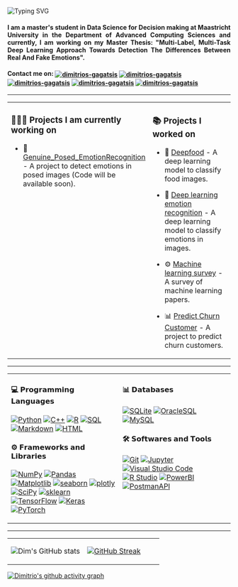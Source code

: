 ![Typing SVG](https://readme-typing-svg.demolab.com/?lines=Welcome+to+my+nerdy+brain+cell!;My+name+is+Dimitrios!;You+can+call+me+dim+^_^;)

<h4 align="justify"> I am a master's student in Data Science for Decision making at Maastricht University in the Department of Advanced Computing Sciences and currently, I am working on my Master Thesis: "Multi-Label, Multi-Task Deep Learning Approach Towards Detection The Differences Between Real And Fake Emotions". </h4>

<!-- Before starting my master’s at Maastricht University, I studied at the University of Ioannina in the Mathematics Department. I discovered my passion for Computer Science after choosing this specialization and studying relevant courses. Courses like Natural Language Processing, Introduction to Programming and Graph Theory made me more curious to discover more deeply this field. After finishing my bachelor, I started a distance learning program at the University of Athens about Data Analytics. During this program, I gained skills about Data Analysis and Data Structures. All the above-mentioned reasons drove me to start a master in Data Science. During my masters I followed several core courses and elective courses such as Data Mining, Machine Learning and Model identification while several projects give me the opportunity to improve my problem understanding, solving and presentation skills.</h5> -->


#### Contact me on: <a href="https://www.linkedin.com/in/dimitriosgagatsis/" target="blank"><img align="center" src="https://img.shields.io/badge/LinkedIn-blue?style=flat&logo=linkedin&labelColor=a" alt="dimitrios-gagatsis" /></a> <a href="https://medium.com/@gagatsis94" target="blank"><img align="center" src="https://img.shields.io/badge/Medium-black?style=flat&logo=medium&labelColor=black" alt="dimitrios-gagatsis" /></a> <a href="https://www.instagram.com/dim__gag/" target="blank"><img align="center" src="https://img.shields.io/badge/Instagram-purple?style=flat&logo=instagram&labelColor=a" alt="dimitrios-gagatsis" /></a> <a href="https://orcid.org/0000-0001-9302-3153" target="blank"><img align="center" src="https://img.shields.io/badge/orcid-blac?style=flat&logo=orcid&labelColor=gray" alt="dimitrios-gagatsis" /></a> <a href="mailto:gagatsis94@gmail.com" target="blank"><img align="center" src="https://img.shields.io/badge/%40-mail-blue" alt="dimitrios-gagatsis" /></a>

---------------------------------------------------------------------------------------------------------------------------------------------------------------------------------


<table><tr><td valign="top" width="50%">

### 👨🏻‍💻 Projects I am currently working on

* 🧠 [Genuine_Posed_EmotionRecognition](github.com/dimgag/Genuine_Pose...) - A project to detect emotions in posed images (Code will be available soon).


</td><td valign="top" width="50%">

### 📚 Projects I worked on
* 🍔 [Deepfood](github.com/dimgag/deepfood) - A deep learning model to classify food images.

* 🔮 [Deep learning emotion recognition](github.com/dimgag/Deep_Learning_Emotion_Recognition) - A deep learning model to classify emotions in images.

* ⚙️ [Machine learning survey](https://github.com/eugeneyan/ml-surveys) - A survey of machine learning papers.

* 📊 [Predict Churn Customer](github.com/dimgag/DM_Predict_Churn_Customer) - A project to predict churn customers.

</td></tr></table>

---------------------------------------------------------------------------------------------------------------------------------------------------------------------------------
<table><tr><td valign="top" width="50%">

#### 💻 𝗣𝗿𝗼𝗴𝗿𝗮𝗺𝗺𝗶𝗻𝗴 𝗟𝗮𝗻𝗴𝘂𝗮𝗴𝗲𝘀
  <a href="#"><img alt="Python" src="https://img.shields.io/badge/Python-00498D.svg?logo=python&logoColor=white"></a>
  <a href="#"><img alt="C++" src="https://img.shields.io/badge/-C++-blue?logo=c%?logo=python&logoColor=white"></a>
  <a href="#"><img alt="R" src="https://custom-icon-badges.herokuapp.com/badge/R-00172D.svg?logo=R&logoColor=white"></a>
  <a href="#"><img alt="SQL" src="https://custom-icon-badges.herokuapp.com/badge/SQL-02386E.svg?logo=database&logoColor=white"></a>
  <a href="#"><img alt="Markdown" src="https://img.shields.io/badge/Markdown-000000.svg?logo=markdown&logoColor=white"></a>
  <a href="#"><img alt="HTML" src="https://custom-icon-badges.herokuapp.com/badge/HTML-0052A2.svg?logo=HTML&logoColor=white"></a>
  
  
#### ⚙️ 𝗙𝗿𝗮𝗺𝗲𝘄𝗼𝗿𝗸𝘀 𝗮𝗻𝗱 𝗟𝗶𝗯𝗿𝗮𝗿𝗶𝗲𝘀
  <a href="#"><img alt="NumPy" src="https://img.shields.io/badge/Numpy-225366.svg?logo=numpy&logoColor=white"></a>
  <a href="#"><img alt="Pandas" src="https://img.shields.io/badge/Pandas-2A677F.svg?logo=pandas&logoColor=white"></a>
  <a href="#"><img alt="Matplotlib" src="https://img.shields.io/badge/Matplotlib-337C99.svg?logo=matplotlib-python&logoColor=white"></a>
  <a href="#"><img alt="seaborn" src="https://img.shields.io/badge/seaborn-3B91B2.svg?logo=pandas&logoColor=white"></a>
  <a href="#"><img alt="plotly" src="https://img.shields.io/badge/plotly-44A6CC.svg?logo=plotly-python&logoColor=white"></a>
  <a href="#"><img alt="SciPy" src="https://img.shields.io/badge/SciPy-4CBBE5.svg?logo=scipy&logoColor=white"></a>
  <a href="#"><img alt="sklearn" src="https://img.shields.io/badge/sklearn-55d0ff.svg?logo=scikitlearn&logoColor=white"></a>
  <a href="#"><img alt="TensorFlow" src="https://img.shields.io/badge/TensorFlow-AAE7FF.svg?logo=TensorFlow&logoColor=white"></a>
  <a href="#"><img alt="Keras" src="https://img.shields.io/badge/Keras-DDF5FF.svg?logo=Keras&logoColor=white"></a>
  <a href="#"><img alt="PyTorch" src="https://img.shields.io/badge/PyTorch-DDF5FF.svg?logo=Pytorch&logoColor=white"></a>

</td><td valign="top" width="50%">

#### 📊 𝗗𝗮𝘁𝗮𝗯𝗮𝘀𝗲𝘀

  <a href="#"><img alt="SQLite" src ="https://img.shields.io/badge/SQLite-99E2FF.svg?logo=sqlite&logoColor=white"></a>
  <a href="#"><img alt="OracleSQL" src="https://img.shields.io/badge/OracleSQL-BBECFF.svg?logo=mysql&logoColor=white"></a>
  <a href="#"><img alt="MySQL" src="https://img.shields.io/badge/MySQL-EEFAFF.svg?logo=mysql&logoColor=white"></a>
  

#### 🛠️ 𝗦𝗼𝗳𝘁𝘄𝗮𝗿𝗲𝘀 𝗮𝗻𝗱 𝗧𝗼𝗼𝗹𝘀
  <a href="#"><img alt="Git" src="https://img.shields.io/badge/Git-182E33.svg?logo=git&logoColor=white"></a>
  <a href="#"><img alt="Jupyter" src="https://img.shields.io/badge/Jupyter-315C66.svg?logo=Jupyter&logoColor=white"></a>
  <a href="#"><img alt="Visual Studio Code" src="https://img.shields.io/badge/Visual%20Studio%20Code-3D747F.svg?logo=visual-studio-code&logoColor=white"></a>
  <a href="#"><img alt="R Studio" src="https://img.shields.io/badge/R Studio-4A8B99.svg?logo=RStudio&logoColor=white"></a>
  <a href="#"><img alt="PowerBI" src="https://img.shields.io/badge/PowerBI-4A8B99.svg?logo=Powerbi&logoColor=white"></a>
  <a href="#"><img alt="PostmanAPI" src="https://img.shields.io/badge/Postman-4A8B99.svg?logo=postman&logoColor=white"></a>

</td></tr></table>

---------------------------------------------------------------------------------------------------------------------------------------------------------------------------------


<!-- Second Table -->
<table><tr><td valign="top" width="50%">




![Dim's GitHub stats](https://github-readme-stats.vercel.app/api?username=dimgag&show_icons=true&theme=github_dark)


</td><td valign="top" width="50%">

[![GitHub Streak](https://github-readme-streak-stats.herokuapp.com/?user=dimgag&theme=github-dark-blue)](https://git.io/streak-stats)

</td></tr></table>

<!-- [![Top Langs](https://github-readme-stats.vercel.app/api/top-langs/?username=dimgag&layout=full&theme=github_dark)](https://github.com/dimgag/github-readme-stats) -->


[![Dimitrio's github activity graph](https://activity-graph.herokuapp.com/graph?username=dimgag&theme=gotham&timezone=timezone['Amsterdam'])](https://github.com/ashutosh00710/github-readme-activity-graph)

